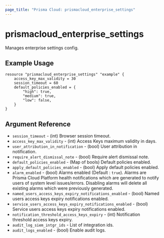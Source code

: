 ```yaml
---
page_title: "Prisma Cloud: prismacloud_enterprise_settings"
---
```


# prismacloud_enterprise_settings

Manages enterprise settings config.

## Example Usage

```hcl
resource "prismacloud_enterprise_settings" "example" {
    access_key_max_validity = 30
    session_timeout = 60
    default_policies_enabled = {
        "high": true,
        "medium": true,
        "low": false,
    }
}
```

## Argument Reference

* `session_timeout` - (int) Browser session timeout.
* `access_key_max_validity` - (int) Access Keys maximum validity in days.
* `user_attribution_in_notification` - (bool) User attribution in notification.
* `require_alert_dismissal_note` - (bool) Require alert dismissal note.
* `default_policies_enabled` - (Map of bools) Default policies enabled.
* `apply_default_policies_enabled` - (bool) Apply default policies enabled.
* `alarm_enabled` - (bool) Alarms enabled (Default : `true`). Alarms are Prisma Cloud Platform health notifications which are generated to notify users of system level issues/errors. Disabling alarms will delete all existing alarms which were previously generated.
* `named_users_access_keys_expiry_notifications_enabled` - (bool) Named users access keys expiry notifications enabled.
* `service_users_access_keys_expiry_notifications_enabled` - (bool) Service users access keys expiry notifications enabled.
* `notification_threshold_access_keys_expiry` - (int) Notification threshold access keys expiry.
* `audit_log_siem_intgr_ids` - List of integration ids.
* `audit_logs_enabled` - (bool) Enable audit logs.